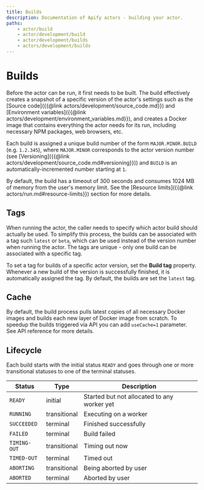 ```yaml
---
title: Builds
description: Documentation of Apify actors - building your actor.
paths:
    - actor/build
    - actor/development/build
    - actor/development/builds
    - actors/development/builds
---
```


# [](#build)Builds

Before the actor can be run, it first needs to be built. The build effectively creates a snapshot of a specific version of the actor's settings such as the [Source code]({{@link actors/development/source_code.md}}) and [Environment variables]({{@link actors/development/environment_variables.md}}), and creates a Docker image that contains everything the actor needs for its run, including necessary NPM packages, web browsers, etc.

Each build is assigned a unique build number of the form `MAJOR.MINOR.BUILD` (e.g. `1.2.345`), where `MAJOR.MINOR` corresponds to the actor version number (see [Versioning]({{@link actors/development/source_code.md#versioning}})) and `BUILD` is an automatically-incremented number starting at `1`.

By default, the build has a timeout of 300 seconds and consumes 1024 MB of memory from the user's memory limit. See the [Resource limits]({{@link actors/run.md#resource-limits}}) section for more details.

## [](#tags)Tags

When running the actor, the caller needs to specify which actor build should actually be used. To simplify this process, the builds can be associated with a tag such `latest` or `beta`, which can be used instead of the version number when running the actor. The tags are unique - only one build can be associated with a specific tag.

To set a tag for builds of a specific actor version, set the **Build tag** property. Whenever a new build of the version is successfully finished, it is automatically assigned the tag. By default, the builds are set the `latest` tag.

## [](#cache)Cache

By default, the build process pulls latest copies of all necessary Docker images and builds each new layer of Docker image from scratch. To speedup the builds triggered via API you can add `useCache=1` parameter. See API reference for more details.

## [](#lifecycle)Lifecycle

Each build starts with the initial status `READY` and goes through one or more transitional statuses to one of the terminal statuses.

|Status|Type|Description|
|--- |--- |--- |
|`READY`|initial|Started but not allocated to any worker yet|
|`RUNNING`|transitional|Executing on a worker|
|`SUCCEEDED`|terminal|Finished successfully|
|`FAILED`|terminal|Build failed|
|`TIMING-OUT`|transitional|Timing out now|
|`TIMED-OUT`|terminal|Timed out|
|`ABORTING`|transitional|Being aborted by user|
|`ABORTED`|terminal|Aborted by user|

